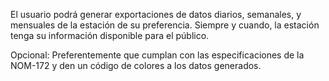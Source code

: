 El usuario podrá generar exportaciones de datos diarios, semanales, y mensuales de la estación de su preferencia. Siempre y cuando, la estación tenga su información disponible para el público.

Opcional: Preferentemente que cumplan con las especificaciones de la NOM-172 y den un código de colores a los datos generados.

